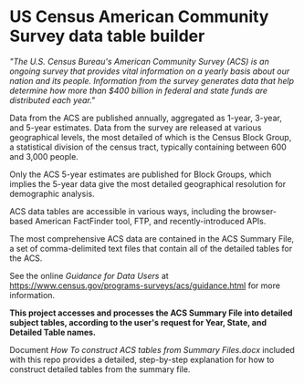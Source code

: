 # US Census American Community Survey data table builder

*"The U.S. Census Bureau's American Community Survey (ACS) is an ongoing survey that provides vital information on a yearly basis about our nation and its people. Information from the survey generates data that help determine how more than $400 billion in federal and state funds are distributed each year."*

Data from the ACS are published annually, aggregated as 1-year, 3-year, and 5-year estimates. Data from the survey are released at various geographical levels, the most detailed of which is the Census Block Group, a statistical division of the census tract, typically containing between 600 and 3,000 people.

Only the ACS 5-year estimates are published for Block Groups, which implies the 5-year data give the most detailed geographical resolution for demographic analysis.

ACS data tables are accessible in various ways, including the browser-based American FactFinder tool, FTP, and recently-introduced APIs.

The most comprehensive ACS data are contained in the ACS Summary File, a set of comma-delimited text files that contain all of the detailed tables for the ACS.

See the online *Guidance for Data Users* at https://www.census.gov/programs-surveys/acs/guidance.html for more information. 

**This project accesses and processes the ACS Summary File into detailed subject tables, according to the user's request for Year, State, and Detailed Table names.**

Document *How To construct ACS tables from Summary Files.docx* included with this repo provides a detailed, step-by-step explanation for how to construct detailed tables from the summary file.
